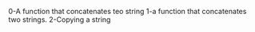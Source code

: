 0-A function that concatenates teo string
1-a function that concatenates two strings.
2-Copying a string
